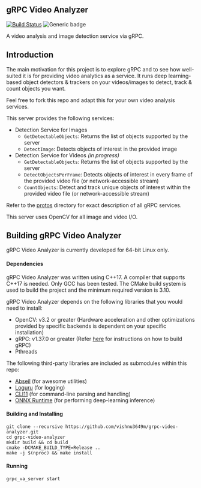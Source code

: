 gRPC Video Analyzer
-------------------
[![Build Status](https://travis-ci.com/vishnu3649m/grpc-video-analyzer.svg?branch=main)](https://travis-ci.com/vishnu3649m/grpc-video-analyzer)
![Generic badge](https://img.shields.io/badge/os-linux-lightgrey)

A video analysis and image detection service via gRPC.

## Introduction

The main motivation for this project is to explore gRPC and to see how well-suited 
it is for providing video analytics as a service. It runs deep learning-based object 
detectors & trackers on your videos/images to detect, track & count objects you want. 

Feel free to fork this repo and adapt this for your own video analysis services.

This server provides the following services:
- Detection Service for Images
    - `GetDetectableObjects`: Returns the list of objects supported by the server
    - `DetectImage`: Detects objects of interest in the provided image
- Detection Service for Videos _(in progress)_
    - `GetDetectableObjects`: Returns the list of objects supported by the server
    - `DetectObjectsPerFrame`: Detects objects of interest in every frame of the provided video file (or network-accessible stream)
    - `CountObjects`: Detect and track unique objects of interest within the provided video file (or network-accessible stream)

Refer to the [protos](protos) directory for exact description of all gRPC services.

This server uses OpenCV for all image and video I/O. 

## Building gRPC Video Analyzer
gRPC Video Analyzer is currently developed for 64-bit Linux only.

#### Dependencies 
gRPC Video Analyzer was written using C++17. A compiler that supports C++17 is needed.
Only GCC has been tested. The CMake build system is used to build the project
and the minimum required version is 3.10.

gRPC Video Analyzer depends on the following libraries that you would need to install:
- OpenCV: v3.2 or greater (Hardware acceleration and other optimizations provided by specific backends is dependent on your specific installation)
- gRPC: v1.37.0 or greater (Refer [here](https://github.com/grpc/grpc/blob/master/BUILDING.md) for instructions on how to build gRPC)
- Pthreads

The following third-party libraries are included as submodules within this repo:
- [Abseil](https://abseil.io/) (for awesome utilities)
- [Loguru](https://github.com/emilk/loguru) (for logging)
- [CLI11](https://github.com/CLIUtils/CLI11) (for command-line parsing and handling)
- [ONNX Runtime](https://www.onnxruntime.ai/) (for performing deep-learning inference)

#### Building and Installing
```
git clone --recursive https://github.com/vishnu3649m/grpc-video-analyzer.git
cd grpc-video-analyzer
mkdir build && cd build
cmake -DCMAKE_BUILD_TYPE=Release ..
make -j $(nproc) && make install
```

#### Running
```
grpc_va_server start
```
